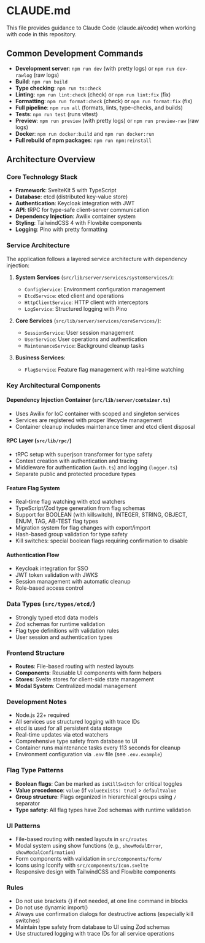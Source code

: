 # CLAUDE.md

This file provides guidance to Claude Code (claude.ai/code) when working with code in this repository.

## Common Development Commands

- **Development server**: `npm run dev` (with pretty logs) or `npm run dev-rawlog` (raw logs)
- **Build**: `npm run build`
- **Type checking**: `npm run ts:check`
- **Linting**: `npm run lint:check` (check) or `npm run lint:fix` (fix)
- **Formatting**: `npm run format:check` (check) or `npm run format:fix` (fix)
- **Full pipeline**: `npm run all` (formats, lints, type-checks, and builds)
- **Tests**: `npm run test` (runs vitest)
- **Preview**: `npm run preview` (with pretty logs) or `npm run preview-raw` (raw logs)
- **Docker**: `npm run docker:build` and `npm run docker:run`
- **Full rebuild of npm packages**: `npm run npm:reinstall`

## Architecture Overview

### Core Technology Stack

- **Framework**: SvelteKit 5 with TypeScript
- **Database**: etcd (distributed key-value store)
- **Authentication**: Keycloak integration with JWT
- **API**: tRPC for type-safe client-server communication
- **Dependency Injection**: Awilix container system
- **Styling**: TailwindCSS 4 with Flowbite components
- **Logging**: Pino with pretty formatting

### Service Architecture

The application follows a layered service architecture with dependency injection:

1. **System Services** (`src/lib/server/services/systemServices/`):
   - `ConfigService`: Environment configuration management
   - `EtcdService`: etcd client and operations
   - `HttpClientService`: HTTP client with interceptors
   - `LogService`: Structured logging with Pino

2. **Core Services** (`src/lib/server/services/coreServices/`):
   - `SessionService`: User session management
   - `UserService`: User operations and authentication
   - `MaintenanceService`: Background cleanup tasks

3. **Business Services**:
   - `FlagService`: Feature flag management with real-time watching

### Key Architectural Components

#### Dependency Injection Container (`src/lib/server/container.ts`)

- Uses Awilix for IoC container with scoped and singleton services
- Services are registered with proper lifecycle management
- Container cleanup includes maintenance timer and etcd client disposal

#### RPC Layer (`src/lib/rpc/`)

- tRPC setup with superjson transformer for type safety
- Context creation with authentication and tracing
- Middleware for authentication (`auth.ts`) and logging (`logger.ts`)
- Separate public and protected procedure types

#### Feature Flag System

- Real-time flag watching with etcd watchers
- TypeScript/Zod type generation from flag schemas
- Support for BOOLEAN (with killswitch), INTEGER, STRING, OBJECT, ENUM, TAG, AB-TEST flag types
- Migration system for flag changes with export/import
- Hash-based group validation for type safety
- Kill switches: special boolean flags requiring confirmation to disable

#### Authentication Flow

- Keycloak integration for SSO
- JWT token validation with JWKS
- Session management with automatic cleanup
- Role-based access control

### Data Types (`src/types/etcd/`)

- Strongly typed etcd data models
- Zod schemas for runtime validation
- Flag type definitions with validation rules
- User session and authentication types

### Frontend Structure

- **Routes**: File-based routing with nested layouts
- **Components**: Reusable UI components with form helpers
- **Stores**: Svelte stores for client-side state management
- **Modal System**: Centralized modal management

### Development Notes

- Node.js 22+ required
- All services use structured logging with trace IDs
- etcd is used for all persistent data storage
- Real-time updates via etcd watchers
- Comprehensive type safety from database to UI
- Container runs maintenance tasks every 113 seconds for cleanup
- Environment configuration via `.env` file (see `.env.example`)

### Flag Type Patterns

- **Boolean flags**: Can be marked as `isKillSwitch` for critical toggles
- **Value precedence**: `value` (if `valueExists: true`) > `defaultValue`
- **Group structure**: Flags organized in hierarchical groups using `/` separator
- **Type safety**: All flag types have Zod schemas with runtime validation

### UI Patterns

- File-based routing with nested layouts in `src/routes`
- Modal system using show functions (e.g., `showModalError`, `showModalConfirmation`)
- Form components with validation in `src/components/form/`
- Icons using Iconify with `src/components/Icon.svelte`
- Responsive design with TailwindCSS and Flowbite components

### Rules

- Do not use brackets {} if not needed, at one line command in blocks
- Do not use dynamic import()
- Always use confirmation dialogs for destructive actions (especially kill switches)
- Maintain type safety from database to UI using Zod schemas
- Use structured logging with trace IDs for all service operations
